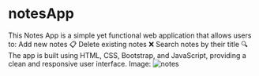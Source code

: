 # notesApp
This Notes App is a simple yet functional web application that allows users to:
   Add new notes 📋
   Delete existing notes ❌
   Search notes by their title 🔍
The app is built using HTML, CSS, Bootstrap, and JavaScript, providing a clean and responsive user interface.
Image:
![notes](https://github.com/user-attachments/assets/d3beb812-fe28-4938-aa73-1aa57df5dc33)
